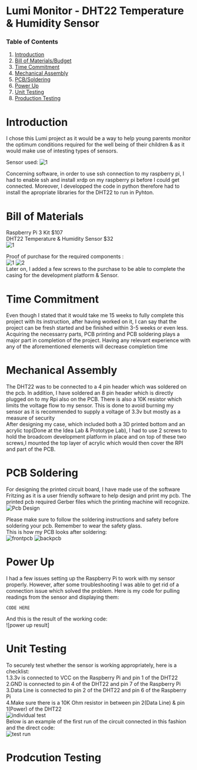 # Lumi Monitor - DHT22 Temperature & Humidity Sensor

### Table of Contents
1.  [Introduction](#Introduction)
2.  [Bill of Materials/Budget](#Bill-of-Materials) 
3.  [Time Commitment](#Time-Commitment)
4.  [Mechanical Assembly](#Mechanical-Assembly)
5.  [PCB/Soldering](#PCB-Soldering)
6.  [Power Up](#Power-Up)
7.  [Unit Testing](#Unit-Testing)
8.  [Production Testing](#Production-Testing)

# Introduction
I chose this Lumi project as it would be a way to help young parents monitor the optimum conditions required for the well being of their children & as it would make use of intesting types of sensors.

Sensor used: ![1](https://github.com/Manshur7/Capstone-Project/blob/master/image%20uploads/dht22Sensor.PNG) <br/>

Concerning software, in order to use ssh connection to my raspberry pi, I had to enable ssh and install xrdp on my raspberry pi before I could get connected. Moreover, I developped the code in python therefore had to install the apropriate libraries for the DHT22 to run in Pyhton.

# Bill of Materials
Raspberry Pi 3 Kit $107 <br/>
DHT22 Temperature & Humidity Sensor $32 <br/>
![1](https://github.com/Manshur7/Capstone-Project/blob/master/image%20uploads/budget.PNG)

Proof of purchase for the required components : <br/>
![1](https://github.com/Manshur7/Capstone-Project/blob/master/Documentation/rpi3.png)
![2](https://github.com/Manshur7/Capstone-Project/blob/master/Documentation/dht22.png) <br/>
Later on, I added a few screws to the purchase to be able to complete the casing for the development platform & Sensor.

# Time Commitment
Even though I stated that it would take me 15 weeks to fully complete this project with its instruction, after having worked on it, I can say that the project can be fresh started and be finished within 3-5 weeks or even less. Acquiring the necessarry parts, PCB printing and PCB soldering plays a major part in completion of the project. Having any relevant experience with any of the aforementioned elements will decrease completion time <br/>

# Mechanical Assembly
The DHT22 was to be connected to a 4 pin header which was soldered on the pcb. In addition, I have soldered an 8 pin header which is directly plugged on to my Rpi also on the PCB. There is also a 10K resistor which limits the voltage flow to my sensor. This is done to avoid burning my sensor as it is recommended to supply a voltage of 3.3v but mostly as a measure of security <br/>
After designing my case, which included both a 3D printed bottom and an acrylic top(Done at the Idea Lab & Prototype Lab), I had to use 2 screws to hold the broadcom development platform in place and on top of these two screws,I mounted the top layer of acrylic which would then cover the RPI and part of the PCB.

# PCB Soldering
For designing the printed circuit board, I have made use of the software Fritzing as it is a user friendly software to help design and print my pcb. The printed pcb required Gerber files which the printing machine will recognize. <br/>
![Pcb Design](https://github.com/Manshur7/Capstone-Project/blob/master/Electronics/pcb1.PNG)

Please make sure to follow the soldering instructions and safety before soldering your pcb. Remember to wear the safety glass. <br/>
This is how my PCB looks after soldering: <br/>
![frontpcb](https://github.com/Manshur7/Capstone-Project/blob/master/Electronics/pcb3.png)
![backpcb](https://github.com/Manshur7/Capstone-Project/blob/master/Electronics/pcb2.png)

# Power Up
I had a few issues setting up the Raspberry Pi to work with my sensor properly. However, after some troubleshooting I was able to get rid of a connection issue which solved the problem.
Here is my code for pulling readings from the sensor and displaying them:<br/>
``` 
CODE HERE

```
And this is the result of the working code:<br/>
![power up result]


# Unit Testing
To securely test whether the sensor is working appropriately, here is a checklist:<br/>
1.3.3v is connected to VCC on the Raspberry Pi and pin 1 of the DHT22 <br/>
2.GND is connected to pin 4 of the DHT22 and pin 7 of the Raspberry Pi<br/>
3.Data Line is connected to pin 2 of the DHT22 and pin 6 of the Raspberry Pi<br/>
4.Make sure there is a 10K Ohm resistor in between pin 2(Data Line) & pin 1(Power) of the DHT22 <br/>
![individual test](https://github.com/Manshur7/Capstone-Project/blob/master/image%20uploads/breadboard.PNG)<br/>
Below is an example of the first run of the circuit connected in this fashion and the direct code:<br/>
![test run](https://github.com/Manshur7/Capstone-Project/blob/master/image%20uploads/output.PNG)

# Prodcution Testing

